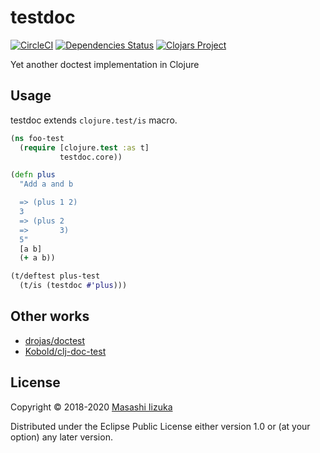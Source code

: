 # testdoc
[![CircleCI](https://img.shields.io/circleci/project/github/liquidz/testdoc/master.svg)](https://circleci.com/gh/liquidz/testdoc)
[![Dependencies Status](https://versions.deps.co/liquidz/testdoc/status.svg)](https://versions.deps.co/liquidz/testdoc)
[![Clojars Project](https://img.shields.io/clojars/v/testdoc.svg)](https://clojars.org/testdoc)

Yet another doctest implementation in Clojure

## Usage

testdoc extends `clojure.test/is` macro.

```clojure
(ns foo-test
  (require [clojure.test :as t]
           testdoc.core))

(defn plus
  "Add a and b

  => (plus 1 2)
  3
  => (plus 2
  =>       3)
  5"
  [a b]
  (+ a b))

(t/deftest plus-test
  (t/is (testdoc #'plus)))
```

## Other works
* [drojas/doctest](https://github.com/drojas/doctest)
* [Kobold/clj-doc-test](https://github.com/Kobold/clj-doc-test/)

## License

Copyright © 2018-2020 [Masashi Iizuka](https://twitter.com/uochan)

Distributed under the Eclipse Public License either version 1.0 or (at
your option) any later version.
